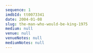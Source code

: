 ```yaml
---
sequence: 1
imdbId: tt0073341
date: 2004-01-08
slug: the-man-who-would-be-king-1975
medium: null
venue: null
venueNotes: null
mediumNotes: null
---
```


